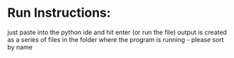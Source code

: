 # Run Instructions:
just paste into the python ide and hit enter
(or run the file)
output is created as a series of files in the folder where the program is running - please sort by name
